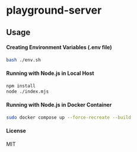 # playground-server

## Usage

#### Creating Environment Variables (.env file)

```sh
bash ./env.sh
```

#### Running with Node.js in Local Host

```sh
npm install
node ./index.mjs
```

#### Running with Node.js in Docker Container

```sh
sudo docker compose up --force-recreate --build
```

#### License

MIT